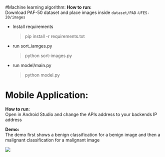 #Machine learning algorithm:
**How to run:**  
Download PAF-50 dataset and place images inside `dataset/PAD-UFES-20/images`
* Install requirements
    > pip install -r requirements.txt

* run sort_iamges.py
    > python sort-images.py

* run model/main.py
    > python model.py


# Mobile Application:
**How to run:**  
Open in Android Studio and change the APIs address to your backends IP address

**Demo:**  
The demo first shows a benign classification for a benign image and then a malignant classification for a malignant image

[![](https://res.cloudinary.com/marcomontalbano/image/upload/v1629212462/video_to_markdown/images/google-drive--18GQFcmcQG3EopnwBFi5pXFi1ORfzcr6B-c05b58ac6eb4c4700831b2b3070cd403.jpg)](https://drive.google.com/file/d/18GQFcmcQG3EopnwBFi5pXFi1ORfzcr6B/view?usp=sharing "")